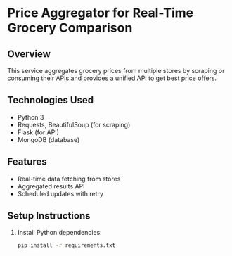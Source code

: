 # Price Aggregator for Real-Time Grocery Comparison

## Overview
This service aggregates grocery prices from multiple stores by scraping or consuming their APIs and provides a unified API to get best price offers.

## Technologies Used
- Python 3
- Requests, BeautifulSoup (for scraping)
- Flask (for API)
- MongoDB (database)

## Features
- Real-time data fetching from stores
- Aggregated results API
- Scheduled updates with retry

## Setup Instructions
1. Install Python dependencies:  
   ```bash
   pip install -r requirements.txt
